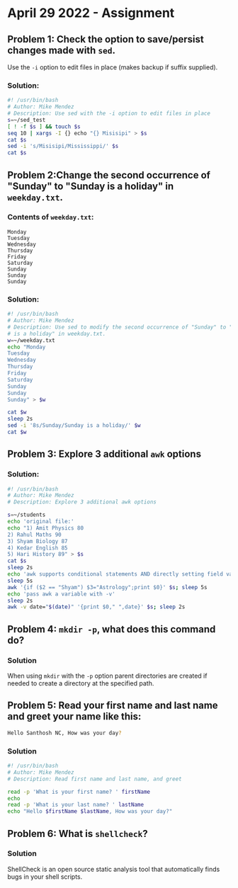 # April 29 2022 - Assignment
## Problem 1: Check the option to save/persist changes made with `sed`.
Use the `-i` option to edit files in place (makes backup if suffix supplied).
### Solution:
```bash
#! /usr/bin/bash
# Author: Mike Mendez
# Description: Use sed with the -i option to edit files in place
s=~/sed_test
[ ! -f $s ] && touch $s
seq 10 | xargs -I {} echo "{} Misisipi" > $s
cat $s
sed -i 's/Misisipi/Mississippi/' $s
cat $s
```
## Problem 2:Change the second occurrence of "Sunday" to "Sunday is a holiday" in `weekday.txt`.
### Contents of `weekday.txt`:
```
Monday
Tuesday
Wednesday
Thursday
Friday
Saturday
Sunday
Sunday
Sunday
```
### Solution:
```bash
#! /usr/bin/bash
# Author: Mike Mendez
# Description: Use sed to modify the second occurrence of "Sunday" to "Sunday
# is a holiday" in weekday.txt.
w=~/weekday.txt
echo "Monday
Tuesday
Wednesday
Thursday
Friday
Saturday
Sunday
Sunday
Sunday" > $w

cat $w
sleep 2s
sed -i '8s/Sunday/Sunday is a holiday/' $w
cat $w

```
## Problem 3: Explore 3 additional `awk` options
### Solution:
```bash
#! /usr/bin/bash
# Author: Mike Mendez
# Description: Explore 3 additional awk options

s=~/students
echo 'original file:'
echo "1) Amit Physics 80
2) Rahul Maths 90
3) Shyam Biology 87
4) Kedar English 85
5) Hari History 89" > $s
cat $s
sleep 2s
echo 'awk supports conditional statements AND directly setting field values'
sleep 5s
awk '{if ($2 == "Shyam") $3="Astrology";print $0}' $s; sleep 5s
echo 'pass awk a variable with -v'
sleep 2s
awk -v date="$(date)" '{print $0," ",date}' $s; sleep 2s
```
## Problem 4: `mkdir -p`, what does this command do?
### Solution
When using `mkdir` with the `-p` option parent directories are created if needed to create a directory at the specified path.
## Problem 5: Read your first name and last name and greet your name like this:
```bash
Hello Santhosh NC, How was your day?
```
### Solution
```bash
#! /usr/bin/bash
# Author: Mike Mendez
# Description: Read first name and last name, and greet

read -p 'What is your first name? ' firstName
echo
read -p 'What is your last name? ' lastName
echo "Hello $firstName $lastName, How was your day?"
```
## Problem 6: What is `shellcheck`?
### Solution
ShellCheck is an open source static analysis tool that automatically finds bugs in your shell scripts.
